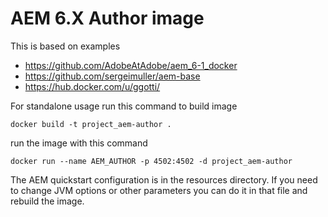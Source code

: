 # AEM 6.X Author image

This is based on examples 
* https://github.com/AdobeAtAdobe/aem_6-1_docker
* https://github.com/sergeimuller/aem-base
* https://hub.docker.com/u/ggotti/

For standalone usage run this command to build image

```
docker build -t project_aem-author .
```

run the image with this command

```
docker run --name AEM_AUTHOR -p 4502:4502 -d project_aem-author
```

The AEM quickstart configuration is in the resources directory.  If you need to change JVM options or other parameters you can do it in that file and rebuild the image.